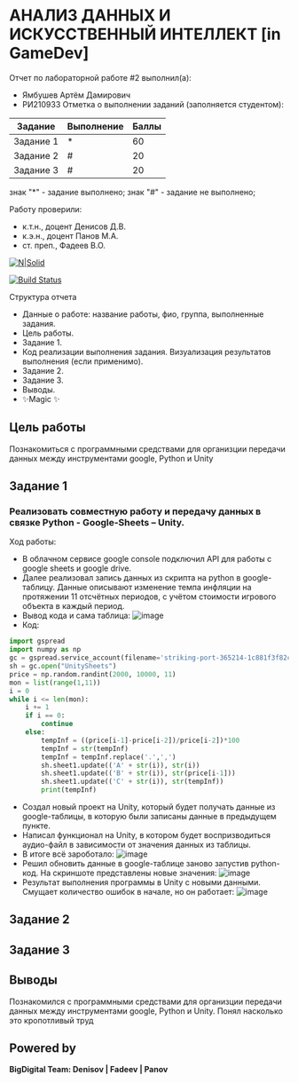 # АНАЛИЗ ДАННЫХ И ИСКУССТВЕННЫЙ ИНТЕЛЛЕКТ [in GameDev]
Отчет по лабораторной работе #2 выполнил(а):
- Ямбушев Артём Дамирович
- РИ210933
Отметка о выполнении заданий (заполняется студентом):

| Задание | Выполнение | Баллы |
| ------ | ------ | ------ |
| Задание 1 | * | 60 |
| Задание 2 | # | 20 |
| Задание 3 | # | 20 |

знак "*" - задание выполнено; знак "#" - задание не выполнено;

Работу проверили:
- к.т.н., доцент Денисов Д.В.
- к.э.н., доцент Панов М.А.
- ст. преп., Фадеев В.О.

[![N|Solid](https://cldup.com/dTxpPi9lDf.thumb.png)](https://nodesource.com/products/nsolid)

[![Build Status](https://travis-ci.org/joemccann/dillinger.svg?branch=master)](https://travis-ci.org/joemccann/dillinger)

Структура отчета

- Данные о работе: название работы, фио, группа, выполненные задания.
- Цель работы.
- Задание 1.
- Код реализации выполнения задания. Визуализация результатов выполнения (если применимо).
- Задание 2.
- Задание 3.
- Выводы.
- ✨Magic ✨

## Цель работы
Познакомиться с программными средствами для организции передачи данных между инструментами google, Python и Unity

## Задание 1
### Реализовать совместную работу и передачу данных в связке Python - Google-Sheets – Unity.
Ход работы:
- В облачном сервисе google console подключил API для работы с google sheets и google drive.
- Далее реализовал запись данных из скрипта на python в google-таблицу. Данные описывают изменение темпа инфляции на протяжении 11 отсчётных периодов, с учётом стоимости игрового объекта в каждый период.
- Вывод кода и сама таблица:
![image](https://user-images.githubusercontent.com/101344196/195162415-e9184427-b031-4e16-96f9-b3ee4f7e0b6d.png)
- Код:
```py
import gspread
import numpy as np
gc = gspread.service_account(filename='striking-port-365214-1c881f3f82c2.json')
sh = gc.open("UnitySheets")
price = np.random.randint(2000, 10000, 11)
mon = list(range(1,11))
i = 0
while i <= len(mon):
    i += 1
    if i == 0:
        continue
    else:
        tempInf = ((price[i-1]-price[i-2])/price[i-2])*100
        tempInf = str(tempInf)
        tempInf = tempInf.replace('.',',')
        sh.sheet1.update(('A' + str(i)), str(i))
        sh.sheet1.update(('B' + str(i)), str(price[i-1]))
        sh.sheet1.update(('C' + str(i)), str(tempInf))
        print(tempInf)
```
- Создал новый проект на Unity, который будет получать данные из google-таблицы, в которую были записаны данные в предыдущем пункте.
- Написал функционал на Unity, в котором будет воспризводиться аудио-файл в зависимости от значения данных из таблицы.
- В итоге всё зароботало:
![image](https://user-images.githubusercontent.com/101344196/195180301-b83d8edf-bc8d-466c-9608-89e46c83ff71.png)
- Решил обновить данные в google-таблице заново запустив python-код. На скриншоте представлены новые значения:
![image](https://user-images.githubusercontent.com/101344196/195180711-7e52d5e0-3e90-4678-880c-b8f1f7a44b70.png)
- Результат выполнения программы в Unity с новыми данными. Смущает количество ошибок в начале, но он работает:
![image](https://user-images.githubusercontent.com/101344196/195180926-e3baca07-1058-4f8f-abe6-074bc1c00c3d.png)

## Задание 2

## Задание 3

## Выводы

Познакомился с программными средствами для организции передачи данных между инструментами google, Python и Unity. Понял насколько это кропотливый труд

## Powered by

**BigDigital Team: Denisov | Fadeev | Panov**
